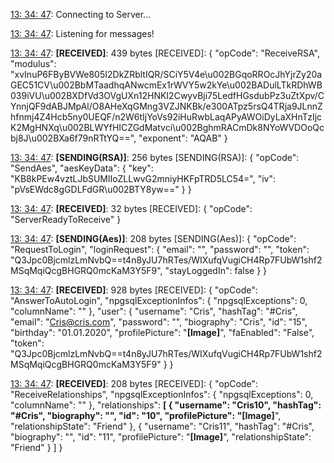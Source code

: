 [13: 34: 47]:
Connecting to Server...

[13: 34: 47]:
Connected!

[13: 34: 47]:
Listening for messages!

[13: 34: 47]:
**[RECEIVED]**: 439 bytes
[RECEIVED]: {
  "opCode": "ReceiveRSA",
  "modulus": "xvInuP6FByBVWe805I2DkZRbltIQR/SCiY5V4e\u002BGqoRROcJhYjrZy20aGEC51CV\u002BbMTaadhqANwcmEx1rWVY5w2kYe\u002BADulLTkRDhWB039iVU\u002BXDfVd3OVgUXn12HNKI2CwyvBji75LedfHGsdubPz3uZtXpv/CYnnjQF9dABJMpAl/O8AHeXqGMng3VZJNKBk/e300ATpz5rsQ4TRja9JLnnZhfnmj4Z4Hcb5ny0UEQF/n2W6tIjYoVs92iHuRwbLaqAPyAWOiDyLaXHnTzIjcK2MgHNXq\u002BLWYfHICZGdMatvci\u002BghmRACmDk8NYoWVDOoQcbj8J\u002BXa6f79nRTtYQ==",
  "exponent": "AQAB"
}

[13: 34: 47]:
**[SENDING(RSA)]**: 256 bytes
[SENDING(RSA)]: {
  "opCode": "SendAes",
  "aesKeyData": {
    "key": "KB8kPEw4vztLJbSUMlIoZLLwvG2mniyHKFpTRD5LC54=",
    "iv": "pVsEWdc8gGDLFdGR\u002BTY8yw=="
  }
}

[13: 34: 47]:
**[RECEIVED]**: 32 bytes
[RECEIVED]: {
  "opCode": "ServerReadyToReceive"
}

[13: 34: 47]:
**[SENDING(Aes)]**: 208 bytes
[SENDING(Aes)]: {
  "opCode": "RequestToLogin",
  "loginRequest": {
    "email": "",
    "password": "",
    "token": "Q3Jpc0BjcmlzLmNvbQ==t4n8yJU7hRTes/WIXufqVugiCH4Rp7FUbW1shf2MSqMqiQcgBHGRQ0mcKaM3Y5F9",
    "stayLoggedIn": false
  }
}

[13: 34: 47]:
**[RECEIVED]**: 928 bytes
[RECEIVED]: {
  "opCode": "AnswerToAutoLogin",
  "npgsqlExceptionInfos": {
    "npgsqlExceptions": 0,
    "columnName": ""
  },
  "user": {
    "username": "Cris",
    "hashTag": "#Cris",
    "email": "Cris@cris.com",
    "password": "",
    "biography": "Cris",
    "id": "15",
    "birthday": "01.01.2020",
    "profilePicture": "**[Image]**",
    "faEnabled": "False",
    "token": "Q3Jpc0BjcmlzLmNvbQ==t4n8yJU7hRTes/WIXufqVugiCH4Rp7FUbW1shf2MSqMqiQcgBHGRQ0mcKaM3Y5F9"
  }
}

[13: 34: 47]:
**[RECEIVED]**: 208 bytes
[RECEIVED]: {
  "opCode": "ReceiveRelationships",
  "npgsqlExceptionInfos": {
    "npgsqlExceptions": 0,
    "columnName": ""
  },
  "relationships": **[
    {
      "username": "Cris10",
      "hashTag": "#Cris",
      "biography": "",
      "id": "10",
      "profilePicture": "[Image]**",
      "relationshipState": "Friend"
    },
    {
      "username": "Cris11",
      "hashTag": "#Cris",
      "biography": "",
      "id": "11",
      "profilePicture": "**[Image]**",
      "relationshipState": "Friend"
    }
  ]
}

